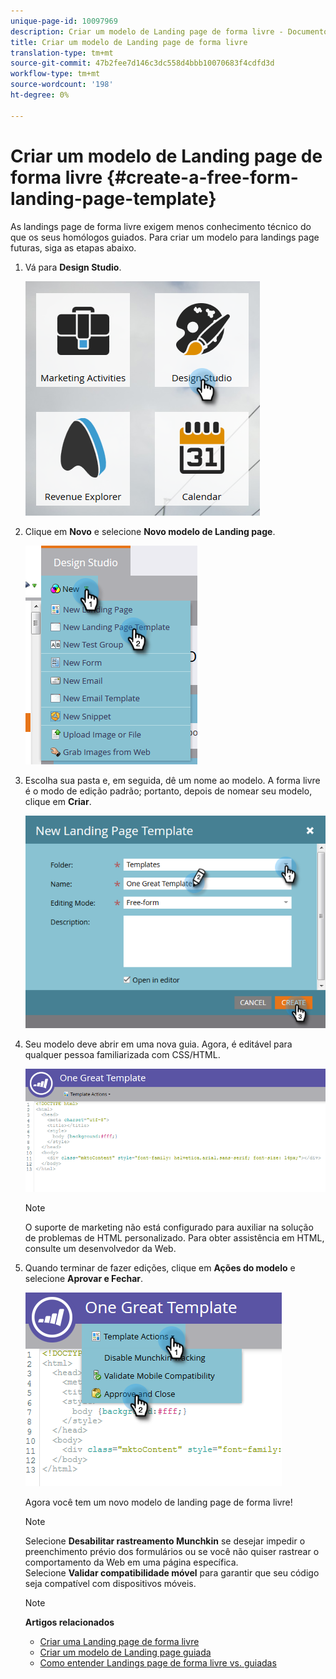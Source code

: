 ```yaml
---
unique-page-id: 10097969
description: Criar um modelo de Landing page de forma livre - Documentos de marketing - Documentação do produto
title: Criar um modelo de Landing page de forma livre
translation-type: tm+mt
source-git-commit: 47b2fee7d146c3dc558d4bbb10070683f4cdfd3d
workflow-type: tm+mt
source-wordcount: '198'
ht-degree: 0%

---
```



# Criar um modelo de Landing page de forma livre {#create-a-free-form-landing-page-template}

As landings page de forma livre exigem menos conhecimento técnico do que os seus homólogos guiados. Para criar um modelo para landings page futuras, siga as etapas abaixo.

1. Vá para **Design Studio**.

   ![](assets/one.png)

1. Clique em **Novo** e selecione **Novo modelo de Landing page**.

   ![](assets/two.png)

1. Escolha sua pasta e, em seguida, dê um nome ao modelo. A forma livre é o modo de edição padrão; portanto, depois de nomear seu modelo, clique em **Criar**.

   ![](assets/three.png)

1. Seu modelo deve abrir em uma nova guia. Agora, é editável para qualquer pessoa familiarizada com CSS/HTML.

   ![](assets/four.png)

   >[!NOTE]
   >
   >O suporte de marketing não está configurado para auxiliar na solução de problemas de HTML personalizado. Para obter assistência em HTML, consulte um desenvolvedor da Web.

1. Quando terminar de fazer edições, clique em **Ações do modelo** e selecione **Aprovar e Fechar**.

   ![](assets/five.png)

   Agora você tem um novo modelo de landing page de forma livre!

   >[!NOTE]
   >
   >Selecione **Desabilitar rastreamento Munchkin** se desejar impedir o preenchimento prévio dos formulários ou se você não quiser rastrear o comportamento da Web em uma página específica.\
   >Selecione **Validar compatibilidade móvel** para garantir que seu código seja compatível com dispositivos móveis.

   >[!NOTE]
   >
   >**Artigos relacionados**
   >
   >    
   >    
   >    * [Criar uma Landing page de forma livre](../../../../product-docs/demand-generation/landing-pages/free-form-landing-pages/create-a-free-form-landing-page.md)
   >    * [Criar um modelo de Landing page guiada](create-a-guided-landing-page-template.md)
   >    * [Como entender Landings page de forma livre vs. guiadas](../../../../product-docs/demand-generation/landing-pages/understanding-landing-pages/understanding-free-form-vs-guided-landing-pages.md)


